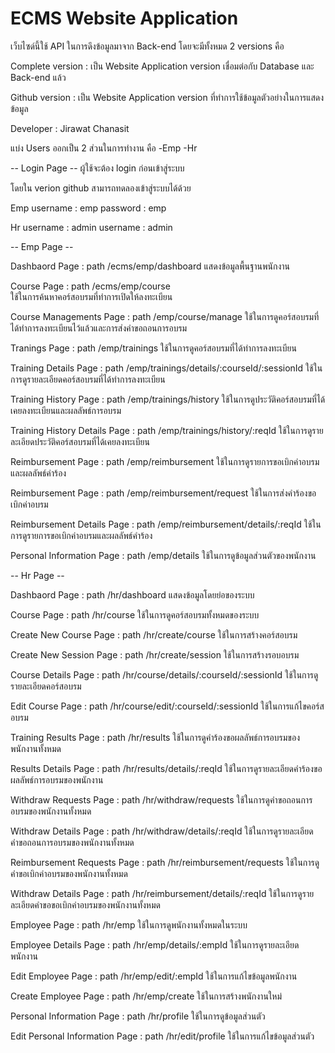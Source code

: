# ECMS Website Application

เว็บไซด์นี้ใช้ API ในการดึงข้อมูลมาจาก Back-end
โดยจะมีทั้งหมด 2 versions คือ

Complete version :
เป็น Website Application version เชื่อมต่อกับ Database และ Back-end แล้ว

Github version :
เป็น Website Application version ที่ทำการใช้ข้อมูลตัวอย่างในการแสดงข้อมูล

Developer : 
Jirawat Chanasit

แบ่ง Users ออกเป็น 2 ส่วนในการทำงาน คือ
    -Emp
    -Hr

-- Login Page --
ผู้ใช้จะต้อง login ก่อนเข้าสู่ระบบ

โดยใน verion github สามารถทดลองเข้าสู่ระบบได้ด้วย

Emp
username : emp
password : emp

Hr
username : admin
username : admin

-- Emp Page --

Dashbaord Page : 
path /ecms/emp/dashboard 
แสดงข้อมูลพื้นฐานพนักงาน

Course Page : 
path /ecms/emp/course  
ใช้ในการค้นหาคอร์สอบรมที่ทำการเปิดให้ลงทะเบียน

Course Managements Page : 
path /emp/course/manage 
ใช้ในการดูคอร์สอบรมที่ได้ทำการลงทะเบียนไว้แล้วและการส่งคำขอถอนการอบรม

Tranings Page : 
path /emp/trainings
ใช้ในการดูคอร์สอบรมที่ได้ทำการลงทะเบียน

Training Details Page : 
path /emp/trainings/details/:courseId/:sessionId
ใช้ในการดูรายละเอียดคอร์สอบรมที่ได้ทำการลงทะเบียน 

Training History Page : 
path /emp/trainings/history
ใช้ในการดูประวัติคอร์สอบรมที่ได้เคยลงทะเบียนและผลลัพธ์การอบรม

Training History Details Page : 
path /emp/trainings/history/:reqId
ใช้ในการดูรายละเอียดประวัติคอร์สอบรมที่ได้เคยลงทะเบียน

Reimbursement Page : 
path /emp/reimbursement
ใช้ในการดูรายการขอเบิกค่าอบรมและผลลัพธ์คำร้อง

Reimbursement Page : 
path /emp/reimbursement/request
ใช้ในการส่งคำร้องขอเบิกค่าอบรม

Reimbursement Details Page : 
path /emp/reimbursement/details/:reqId
ใช้ในการดูรายการขอเบิกค่าอบรมและผลลัพธ์คำร้อง

Personal Information Page : 
path /emp/details
ใช้ในการดูข้อมูลส่วนตัวของพนักงาน

-- Hr Page --

Dashbaord Page : 
path /hr/dashboard 
แสดงข้อมูลโดยย่อของระบบ

Course Page : 
path /hr/course
ใช้ในการดูคอร์สอบรมทั้งหมดของระบบ

Create New Course Page : 
path /hr/create/course
ใช้ในการสร้างคอร์สอบรม

Create New Session Page : 
path /hr/create/session
ใช้ในการสร้างรอบอบรม

Course Details Page : 
path /hr/course/details/:courseId/:sessionId
ใช้ในการดูรายละเอียดคอร์สอบรม

Edit Course Page : 
path /hr/course/edit/:courseId/:sessionId
ใช้ในการแก้ไขคอร์สอบรม

Training Results Page : 
path /hr/results
ใช้ในการดูคำร้องขอผลลัพธ์การอบรมของพนักงานทั้งหมด

Results Details Page : 
path /hr/results/details/:reqId
ใช้ในการดูรายละเอียดคำร้องขอผลลัพธ์การอบรมของพนักงาน

Withdraw Requests Page : 
path /hr/withdraw/requests
ใช้ในการดูคำขอถอนการอบรมของพนักงานทั้งหมด

Withdraw Details Page : 
path /hr/withdraw/details/:reqId
ใช้ในการดูรายละเอียดคำขอถอนการอบรมของพนักงานทั้งหมด

Reimbursement Requests Page : 
path /hr/reimbursement/requests
ใช้ในการดูคำขอเบิกค่าอบรมของพนักงานทั้งหมด

Withdraw Details Page : 
path /hr/reimbursement/details/:reqId
ใช้ในการดูรายละเอียดคำขอขอเบิกค่าอบรมของพนักงานทั้งหมด

Employee Page : 
path /hr/emp
ใช้ในการดูพนักงานทั้งหมดในระบบ

Employee Details Page : 
path /hr/emp/details/:empId
ใช้ในการดูรายละเอียดพนักงาน

Edit Employee Page : 
path /hr/emp/edit/:empId
ใช้ในการแก้ไขข้อมูลพนักงาน

Create Employee Page : 
path /hr/emp/create
ใช้ในการสร้างพนักงานใหม่

Personal Information Page : 
path /hr/profile
ใช้ในการดูข้อมูลส่วนตัว

Edit Personal Information Page : 
path /hr/edit/profile
ใช้ในการแก้ไขข้อมูลส่วนตัว

